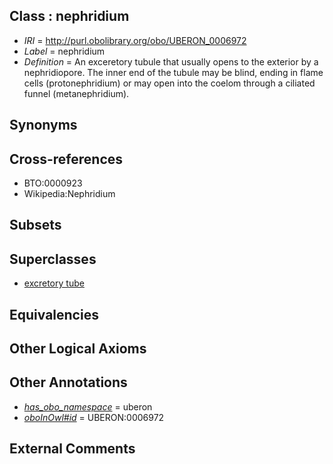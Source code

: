 
## Class : nephridium

 * *IRI* = http://purl.obolibrary.org/obo/UBERON_0006972
 * *Label* = nephridium
 * *Definition* = An exceretory tubule that usually opens to the exterior by a nephridiopore. The inner end of the tubule may be blind, ending in flame cells (protonephridium) or may open into the coelom through a ciliated funnel (metanephridium).

## Synonyms


## Cross-references

 * BTO:0000923
 * Wikipedia:Nephridium

## Subsets


## Superclasses

 * [excretory tube](../../UBERON/55/UBERON_0006555.md)

## Equivalencies


## Other Logical Axioms


## Other Annotations

 * *[has_obo_namespace](../../ce/oboInOwl#hasOBONamespace.md)* = uberon
 * *[oboInOwl#id](../../id/oboInOwl#id.md)* = UBERON:0006972

## External Comments

